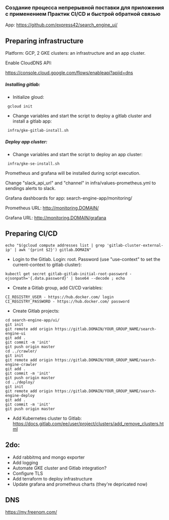 ### Создание процесса непрерывной поставки для приложения с применением Практик CI/CD и быстрой обратной связью

App: https://github.com/express42/search_engine_ui/

## Preparing infrastructure

Platform: GCP, 2 GKE clusters: an infrastructure and an app cluster.

Enable CloudDNS API:

https://console.cloud.google.com/flows/enableapi?apiid=dns

##### Installing gitlab:

- Initialize gloud:
```
 gcloud init
```
- Change variables and start the script to deploy a gitlab cluster and install a gitlab app:
```
 infra/gke-gitlab-install.sh
```

##### Deploy app cluster:

- Change variables and start the script to deploy an app cluster:
```
 infra/gke-se-install.sh
```

Prometheus and grafana will be installed during script execution.

Change "slack_api_url" and "channel" in infra/values-prometheus.yml to sendings alerts to slack.

Grafana dashboards for app: search-engine-app/monitoring/ 

Prometheus URL: http://monitoring.DOMAIN/

Grafana URL: http://monitoring.DOMAIN/grafana


## Preparing CI/CD
```
echo "$(gcloud compute addresses list | grep 'gitlab-cluster-external-ip' | awk '{print $2}') gitlab.DOMAIN"
```
- Login to the Gitlab. Login: root. Password (use "use-context" to set the current-context to gitlab cluster):
```
kubectl get secret gitlab-gitlab-initial-root-password -ojsonpath='{.data.password}' | base64 --decode ; echo
```
- Create a Gitlab group, add CI/CD variables:
```
CI_REGISTRY_USER - https://hub.docker.com/ login
CI_REGISTRY_PASSWORD - https://hub.docker.com/ password
```
- Create Gitlab projects:
```
cd search-engine-app/ui/
git init
git remote add origin https://gitlab.DOMAIN/YOUR_GROUP_NAME/search-engine-ui
git add .
git commit -m 'init'
git push origin master
cd ../crawler/
git init
git remote add origin https://gitlab.DOMAIN/YOUR_GROUP_NAME/search-engine-crawler
git add .
git commit -m 'init'
git push origin master
cd ../deploy/
git init
git remote add origin https://gitlab.DOMAIN/YOUR_GROUP_NAME/search-engine-deploy
git add .
git commit -m 'init'
git push origin master
```

- Add Kubernetes cluster to Gitlab: https://docs.gitlab.com/ee/user/project/clusters/add_remove_clusters.html


## 2do:
- Add rabbitmq and mongo exporter
- Add logging
- Automate GKE cluster and Gitlab integration?
- Configure TLS
- Add terraform to deploy infrastructure 
- Update grafana and prometheus charts (they're depricated now)

## DNS
https://my.freenom.com/
